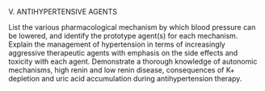 V. ANTIHYPERTENSIVE AGENTS

List the various pharmacological mechanism by which blood pressure can be
lowered, and identify the prototype agent(s) for each mechanism. Explain the
management of hypertension in terms of increasingly aggressive therapeutic agents
with emphasis on the side effects and toxicity with each agent. Demonstrate a
thorough knowledge of autonomic mechanisms, high renin and low renin disease,
consequences of K+ depletion and uric acid accumulation during antihypertension
therapy.
